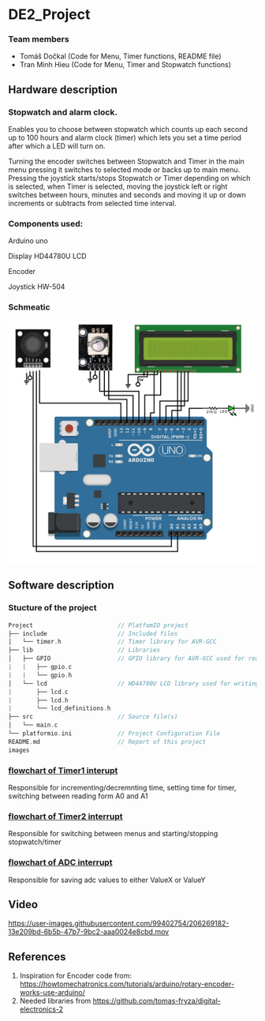 # DE2_Project

### Team members

* Tomáš Dočkal (Code for Menu, Timer functions, README file)
* Tran Minh Hieu (Code for Menu, Timer and Stopwatch functions)

## Hardware description

### Stopwatch and alarm clock.

Enables you to choose between stopwatch which counts up each second up to 100 hours and alarm clock (timer) which lets you set a time period after which a LED will turn on.

Turning the encoder switches between Stopwatch and Timer in the main menu pressing it switches to selected mode or backs up to main menu. Pressing the joystick starts/stops Stopwatch or Timer depending on which is selected, when Timer is selected, moving the joystick left or right switches between hours, minutes and seconds and moving it up or down increments or subtracts from selected time interval. 

### Components used:

Arduino uno

Display HD44780U LCD

Encoder

Joystick HW-504

### Schmeatic

 ![schematic](images/schema.png)

## Software description

### Stucture of the project
   ```c
   Project                        // PlatfomIO project
   ├── include                    // Included files
   │   └── timer.h                // Timer library for AVR-GCC 
   ├── lib                        // Libraries
   │   ├── GPIO                   // GPIO library for AVR-GCC used for reading/writing digital pins
   |   |   ├── gpio.c             
   |   |   └── gpio.h             
   │   └── lcd                    // HD44780U LCD library used for writing to LCD
   |       ├── lcd.c              
   |       ├── lcd.h              
   |       └── lcd_definitions.h             
   ├── src                        // Source file(s)
   │   └── main.c
   └── platformio.ini             // Project Configuration File
   README.md                      // Report of this project
   images
   ```
   
### [flowchart of Timer1 interupt](images/TIMER1.1_flowchart.png)
 Responsible for incrementing/decremnting time, setting time for timer, switching between reading form A0 and A1
 
### [flowchart of Timer2 interrupt](images/TIMER2_flowchart.png)
 Responsible for switching between menus and starting/stopping stopwatch/timer

### [flowchart of ADC interrupt](images/VECT_flowchart.png)
 Responsible for saving adc values to either ValueX or ValueY
 
## Video

https://user-images.githubusercontent.com/99402754/206269182-13e209bd-6b5b-47b7-9bc2-aaa0024e8cbd.mov
## References


1. Inspiration for Encoder code from: https://howtomechatronics.com/tutorials/arduino/rotary-encoder-works-use-arduino/
2. Needed libraries from https://github.com/tomas-fryza/digital-electronics-2

